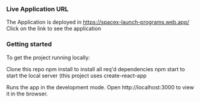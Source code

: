 ### Live Application URL

The Application is deployed in https://spacex-launch-programs.web.app/
Click on the link to see the application

### Getting started

To get the project running locally:

Clone this repo
npm install to install all req'd dependencies
npm start to start the local server (this project uses create-react-app

Runs the app in the development mode.
Open http://localhost:3000 to view it in the browser.